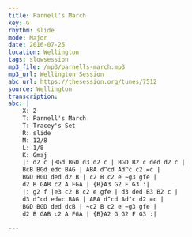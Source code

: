 ```yaml
---
title: Parnell's March
key: G
rhythm: slide
mode: Major
date: 2016-07-25
location: Wellington
tags: slowsession
mp3_file: /mp3/parnells-march.mp3
mp3_url: Wellington Session
abc_url: https://thesession.org/tunes/7512
source: Wellington
transcription: 
abc: |
    X: 2
    T: Parnell's March
    T: Tracey's Set
    R: slide
    M: 12/8
    L: 1/8
    K: Gmaj
    |: d2 c |BGd BGD d3 d2 c | BGD B2 c ded d2 c |
    BcB BGd edc BAG | ABA d^cd Ad^c c2 =c |
    BGD BGD ded d2 B | c2 B c2 e ~g3 gfe |
    d2 B GAB c2 A FGA | {B}A3 G2 F G3 :|
    |: g2 f |e3 c2 B c2 e gfe | d3 ded B3 B2 c |
    d3 d^cd ed=c BAG | ABA d^cd Ad^c d2 =c |
    BGD BGD ded dcB | ~c2 B c2 e ~g3 gfe |
    d2 B GAB c2 A FGA | {B}A2 G G2 F G3 :|
    
---
```



